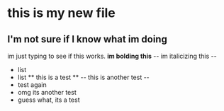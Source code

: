 # this is my new file
## I'm not sure if I know what im doing
im just typing to see if this works. 
**im bolding this**
-- im italicizing this --
- list
- list
** this is a test **
-- this is another test --
- test again
- omg its another test
- guess what, its a test
